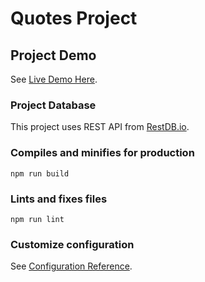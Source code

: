 # Quotes Project

## Project Demo
See [Live Demo Here](https://nurdared-beeline.netlify.app/).

### Project Database
This project uses REST API from  [RestDB.io](https://restdb.io/).

### Compiles and minifies for production
```
npm run build
```

### Lints and fixes files
```
npm run lint
```

### Customize configuration
See [Configuration Reference](https://cli.vuejs.org/config/).
